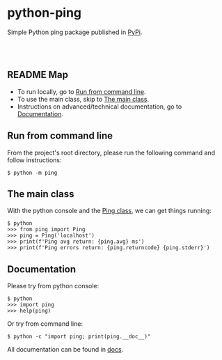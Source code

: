 # python-ping

Simple Python ping package published in [PyPi](https://pypi.org/project/simple-ping/).

&nbsp;  
&nbsp;  
## README Map

- To run locally, go to [Run from command line](#run-from-command-line).
- To use the main class, skip to [The main class](#the-main-class).
- Instructions on advanced/technical documentation, go to [Documentation](#documentation).


## Run from command line
From the project's root directory, please run the following command and follow instructions:

    $ python -m ping


## The main class
With the python console and the [Ping class](ping/__init__.py), we can get things running:

    $ python
    >>> from ping import Ping
    >>> ping = Ping('localhost')
    >>> print(f'Ping avg return: {ping.avg} ms')
    >>> print(f'Ping errors return: {ping.returncode} {ping.stderr}')


## Documentation
Please try from python console:

    $ python
    >>> import ping
    >>> help(ping)

Or try from command line:

    $ python -c "import ping; print(ping.__doc__)"

All documentation can be found in [docs](docs).


